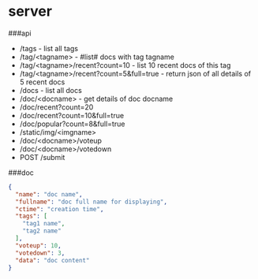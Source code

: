 server
======

###api

- /tags - list all tags
- /tag/\<tagname\> - #list# docs with tag tagname
- /tag/\<tagname\>/recent?count=10 - list 10 recent docs of this tag
- /tag/\<tagname\>/recent?count=5&full=true - return json of all details of 5 recent docs
- /docs - list all docs
- /doc/\<docname\> - get details of doc docname
- /doc/recent?count=20
- /doc/recent?count=10&full=true
- /doc/popular?count=8&full=true
- /static/img/\<imgname\>
- /doc/\<docname\>/voteup
- /doc/\<docname\>/votedown
- POST /submit


###doc

```json
{
  "name": "doc name",
  "fullname": "doc full name for displaying",
  "ctime": "creation time",
  "tags": [
    "tag1 name",
    "tag2 name"
  ],
  "voteup": 10,
  "votedown": 3,
  "data": "doc content"
}
```
